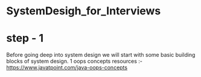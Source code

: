 # SystemDesigh_for_Interviews
# step - 1
Before going  deep into  system design we will start with some basic building blocks of system design.
1 oops concepts
resources :-https://www.javatpoint.com/java-oops-concepts
